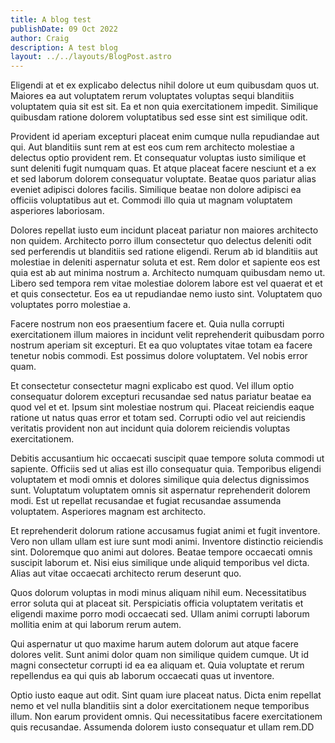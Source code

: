 ```yaml
---
title: A blog test
publishDate: 09 Oct 2022
author: Craig
description: A test blog
layout: ../../layouts/BlogPost.astro
---
```

Eligendi at et ex explicabo delectus nihil dolore ut eum quibusdam quos ut. Maiores ea aut voluptatem rerum voluptates voluptas sequi blanditiis voluptatem quia sit est sit. Ea et non quia exercitationem impedit. Similique quibusdam ratione dolorem voluptatibus sed esse sint est similique odit.

Provident id aperiam excepturi placeat enim cumque nulla repudiandae aut qui. Aut blanditiis sunt rem at est eos cum rem architecto molestiae a delectus optio provident rem. Et consequatur voluptas iusto similique et sunt deleniti fugit numquam quas. Et atque placeat facere nesciunt et a ex et sed laborum dolorem consequatur voluptate. Beatae quos pariatur alias eveniet adipisci dolores facilis. Similique beatae non dolore adipisci ea officiis voluptatibus aut et. Commodi illo quia ut magnam voluptatem asperiores laboriosam. 

Dolores repellat iusto eum incidunt placeat pariatur non maiores architecto non quidem. Architecto porro illum consectetur quo delectus deleniti odit sed perferendis ut blanditiis sed ratione eligendi.
Rerum ab id blanditiis aut molestiae in deleniti aspernatur soluta et est. Rem dolor et sapiente eos est quia est ab aut minima nostrum a. Architecto numquam quibusdam nemo ut. Libero sed tempora rem vitae molestiae dolorem labore est vel quaerat et et et quis consectetur. Eos ea ut repudiandae nemo iusto sint. Voluptatem quo voluptates porro molestiae a.

Facere nostrum non eos praesentium facere et. Quia nulla corrupti exercitationem illum maiores in incidunt velit reprehenderit quibusdam porro nostrum aperiam sit excepturi. Et ea quo voluptates vitae totam ea facere tenetur nobis commodi. Est possimus dolore voluptatem. Vel nobis error quam.

Et consectetur consectetur magni explicabo est quod. Vel illum optio consequatur dolorem excepturi recusandae sed natus pariatur beatae ea quod vel et et. Ipsum sint molestiae nostrum qui. Placeat reiciendis eaque ratione ut natus quas error et totam sed. Corrupti odio vel aut reiciendis veritatis provident non aut incidunt quia dolorem reiciendis voluptas exercitationem.

Debitis accusantium hic occaecati suscipit quae tempore soluta commodi ut sapiente. Officiis sed ut alias est illo consequatur quia. Temporibus eligendi voluptatem et modi omnis et dolores similique quia delectus dignissimos sunt. Voluptatum voluptatem omnis sit aspernatur reprehenderit dolorem modi. Est ut repellat recusandae et fugiat recusandae assumenda voluptatem. Asperiores magnam est architecto.

Et reprehenderit dolorum ratione accusamus fugiat animi et fugit inventore. Vero non ullam ullam est iure sunt modi animi. Inventore distinctio reiciendis sint. Doloremque quo animi aut dolores. Beatae tempore occaecati omnis suscipit laborum et. Nisi eius similique unde aliquid temporibus vel dicta. Alias aut vitae occaecati architecto rerum deserunt quo.

Quos dolorum voluptas in modi minus aliquam nihil eum. Necessitatibus error soluta qui at placeat sit. Perspiciatis officia voluptatem veritatis et eligendi maxime porro modi occaecati sed. Ullam animi corrupti laborum mollitia enim at qui laborum rerum autem.

Qui aspernatur ut quo maxime harum autem dolorum aut atque facere dolores velit. Sunt animi dolor quam non similique quidem cumque. Ut id magni consectetur corrupti id ea ea aliquam et. Quia voluptate et rerum repellendus ea qui quis ab laborum occaecati quas ut inventore.

Optio iusto eaque aut odit. Sint quam iure placeat natus. Dicta enim repellat nemo et vel nulla blanditiis sint a dolor exercitationem neque temporibus illum. Non earum provident omnis. Qui necessitatibus facere exercitationem quis recusandae. Assumenda dolorem iusto consequatur et ullam rem.DD
